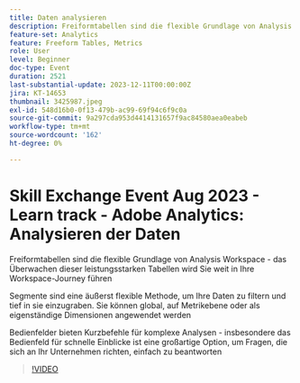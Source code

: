 ```yaml
---
title: Daten analysieren
description: Freiformtabellen sind die flexible Grundlage von Analysis Workspace - Das Mastering dieser leistungsstarken Tabellen bringt Sie weit in Ihre Workspace-Journey. Segmente sind eine äußerst flexible Methode, um Ihre Daten zu filtern und eingehend zu untersuchen. Sie können global, auf Metrikebene oder als eigenständige Dimensionen angewendet werden. Bedienfelder bieten Kurzbefehle für komplexe Analysen - insbesondere das Bedienfeld für schnelle Einblicke ist eine großartige Option, um Fragen, die sich an Ihr Unternehmen richten, einfach zu beantworten
feature-set: Analytics
feature: Freeform Tables, Metrics
role: User
level: Beginner
doc-type: Event
duration: 2521
last-substantial-update: 2023-12-11T00:00:00Z
jira: KT-14653
thumbnail: 3425987.jpeg
exl-id: 548d16b0-0f13-479b-ac99-69f94c6f9c0a
source-git-commit: 9a297cda953d4414131657f9ac84580aea0eabeb
workflow-type: tm+mt
source-wordcount: '162'
ht-degree: 0%

---
```


# Skill Exchange Event Aug 2023 - Learn track - Adobe Analytics: Analysieren der Daten

Freiformtabellen sind die flexible Grundlage von Analysis Workspace - das Überwachen dieser leistungsstarken Tabellen wird Sie weit in Ihre Workspace-Journey führen

Segmente sind eine äußerst flexible Methode, um Ihre Daten zu filtern und tief in sie einzugraben. Sie können global, auf Metrikebene oder als eigenständige Dimensionen angewendet werden

Bedienfelder bieten Kurzbefehle für komplexe Analysen - insbesondere das Bedienfeld für schnelle Einblicke ist eine großartige Option, um Fragen, die sich an Ihr Unternehmen richten, einfach zu beantworten

>[!VIDEO](https://video.tv.adobe.com/v/3425987/?learn=on)
